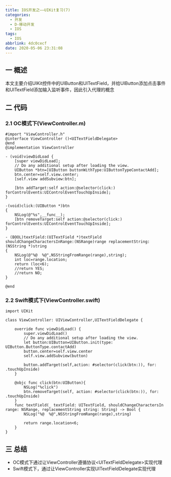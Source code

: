 ```yaml
---
title: IOS开发之——UIKit复习(7)
categories:
  - 开发
  - D-移动开发
  - IOS
tags:
  - IOS
abbrlink: 4dc0cecf
date: 2020-05-06 23:31:08
---
```

##  一 概述

本文主要介绍UIKit控件中的UIButton和UITextField，并给UIButton添加点击事件和UITextField添加输入监听事件，因此引入代理的概念

<!--more-->

## 二 代码

### 2.1 OC模式下(ViewController.m)

```
#import "ViewController.h"
@interface ViewController ()<UITextFieldDelegate>
@end
@implementation ViewController

- (void)viewDidLoad {
    [super viewDidLoad];
    // Do any additional setup after loading the view.
    UIButton *btn=[UIButton buttonWithType:UIButtonTypeContactAdd];
    btn.center=self.view.center;
    [self.view addSubview:btn];
    
    [btn addTarget:self action:@selector(click:) forControlEvents:UIControlEventTouchUpInside];
}

-(void)click:(UIButton *)btn
{
    NSLog(@"%s",__func__);
    [btn removeTarget:self action:@selector(click:) forControlEvents:UIControlEventTouchUpInside];
}

- (BOOL)textField:(UITextField *)textField shouldChangeCharactersInRange:(NSRange)range replacementString:(NSString *)string
{
    NSLog(@"%@  %@",NSStringFromRange(range),string);
    int loc=range.location;
    return (loc<6);
    //return YES;
    //return NO;
}

@end
```

### 2.2 Swift模式下(ViewController.swift)

```
import UIKit

class ViewController: UIViewController,UITextFieldDelegate {

    override func viewDidLoad() {
        super.viewDidLoad()
        // Do any additional setup after loading the view.
        let button:UIButton=UIButton.init(type: UIButton.ButtonType.contactAdd)
        button.center=self.view.center
        self.view.addSubview(button)
        
        button.addTarget(self,action: #selector(click(btn:)), for: .touchUpInside)
    }

    @objc func click(btn:UIButton){
        NSLog("%click")
        btn.removeTarget(self, action: #selector(click(btn:)), for: .touchUpInside)
    }
    func textField(_ textField: UITextField, shouldChangeCharactersIn range: NSRange, replacementString string: String) -> Bool {
        NSLog("%@  %@",NSStringFromRange(range),string)
        
        return range.location<6;
    }   
}
```

## 三 总结

* OC模式下通过让ViewController遵循协议\<UITextFieldDelegate>实现代理
* Swift模式下，通过让ViewController实现UITextFieldDelegate实现代理